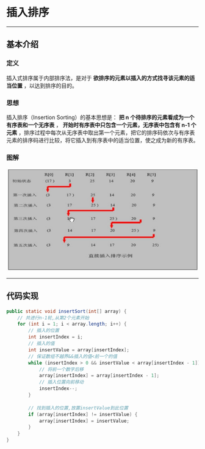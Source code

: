 # 插入排序
---
## 基本介绍
### 定义
插入式排序属于内部排序法，是对于 **欲排序的元素以插入的方式找寻该元素的适当位置** ，以达到排序的目的。

### 思想
插入排序（Insertion Sorting）的基本思想是： **把 n 个待排序的元素看成为一个有序表和一个无序表** ， **开始时有序表中只包含一个元素，无序表中包含有 n-1 个元素** ，排序过程中每次从无序表中取出第一个元素，把它的排序码依次与有序表元素的排序码进行比较，将它插入到有序表中的适当位置，使之成为新的有序表。

### 图解
![insert-sort-tujie](./assets/insert-sort-tujie.jpg)

---
## 代码实现
```java
public static void insertSort(int[] array) {
	// 共进行n-1轮,从第2个元素开始
	for (int i = 1; i < array.length; i++) {
		// 插入的位置
		int insertIndex = i;
		// 插入的值
		int insertValue = array[insertIndex];
		// 保证数组不越界&&插入的值<前一个的值
		while (insertIndex > 0 && insertValue < array[insertIndex - 1]) {
			// 将前一个数字后移
			array[insertIndex] = array[insertIndex - 1];
			// 插入位置向前移动
			insertIndex--;
		}

		// 找到插入的位置,放置insertValue到此位置
		if (array[insertIndex] != insertValue) {
			array[insertIndex] = insertValue;
		}
	}
}
```
